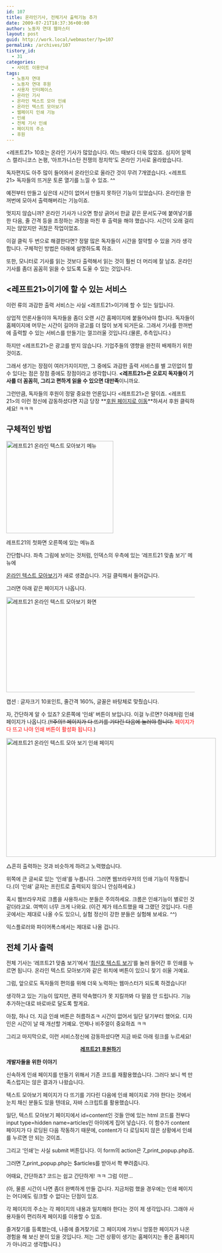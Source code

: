 ```yaml
---
id: 107
title: 온라인기사, 전체기사 출력기능 추가
date: 2009-07-21T18:37:36+00:00
author: 노동자 연대 웹마스터
layout: post
guid: http://work.local/webmaster/?p=107
permalink: /archives/107
tistory_id:
  - 31
categories:
  - 사이트 이용안내
tags:
  - 노동자 연대
  - 노동자 연대 후원
  - 사용자 인터페이스
  - 온라인 기사
  - 온라인 텍스트 모아 인쇄
  - 온라인 텍스트 모아보기
  - 웹페이지 인쇄 기능
  - 인쇄
  - 전체 기사 인쇄
  - 페이지의 주소
  - 후원
---
```

<레프트21> 10호는 온라인 기사가 많았습니다. 여느 때보다 더욱 많았죠. 심지어 알렉스 캘리니코스 논평, ‘아프가니스탄 전쟁의 정치학’도 온라인 기사로 올라왔습니다.

독자편지도 아주 많이 들어와서 온라인으로 올라간 것이 무려 7개였습니다. <레프트21> 독자들의 뜨거운 토론 열기를 느낄 수 있죠. ^^

예전부터 만들고 싶은데 시간이 없어서 만들지 못하던 기능이 있었습니다. 온라인을 한꺼번에 모아서 출력해버리는 기능이죠.

멋지지 않습니까? 온라인 기사가 나오면 항상 긁어서 한글 같은 문서도구에 붙여넣기를 한 다음, 줄 간격 등을 조정하는 과정을 마친 후 출력을 해야 했습니다. 시간이 오래 걸리지는 않았지만 귀찮은 작업이었죠.

이걸 클릭 두 번으로 해결한다면? 정말 많은 독자들이 시간을 절약할 수 있을 거라 생각합니다. 구체적인 방법은 아래에 설명하도록 하죠.

또한, 모니터로 기사를 읽는 것보다 출력해서 읽는 것이 훨씬 더 머리에 잘 남죠. 온라인 기사를 좀더 꼼꼼히 읽을 수 있도록 도울 수 있는 것입니다.

## <레프트21>이기에 할 수 있는 서비스

이런 류의 과감한 출력 서비스는 사실 <레프트21>이기에 할 수 있는 일입니다.

상업적 언론사들이야 독자들을 좀더 오랜 시간 홈페이지에 붙들어놔야 합니다. 독자들이 홈페이지에 머무는 시간이 길어야 광고를 더 많이 보게 되거든요. 그래서 기사를 한꺼번에 출력할 수 있는 서비스를 만들기는 껄끄러울 것입니다.(물론, 추측입니다.)

하지만 <레프트21>은 광고를 받지 않습니다. 기업주들의 영향을 완전히 배제하기 위한 것이죠.

그래서 생기는 장점이 여러가지이지만, 그 중에도 과감한 출력 서비스를 별 고민없이 할 수 있다는 점은 장점 중에도 장점이라고 생각합니다. **<레프트21>은 오로지 독자들이 기사를 더 꼼꼼히, 그리고 편하게 읽을 수 있으면 대만족**이니까요.

그런만큼, 독자들의 후원이 정말 중요한 언론입니다 <레프트21>은 말이죠. <레프트21>의 이런 정신에 감동하셨다면 지금 당장 **<a target="_blank" href="http://wspaper.org/B_support.php?from=webmasterBlog">후원 페이지로 이동</a>**하셔서 후원 클릭하세요! ㅋㅋㅋ

## 구체적인 방법

<div style="width: 296px" class="wp-caption alignleft">
  <img src="http://work.local/webmaster/wp-content/uploads/1/cfile24.uf.1621FF474D08471429E2D3.jpg" width="286" height="246" alt="레프트21 온라인 텍스트 모아보기 메뉴" />
  
  <p class="wp-caption-text">
    레프트21의 첫화면 오른쪽에 있는 메뉴죠
  </p>
</div>간단합니다. 좌측 그림에 보이는 것처럼, 인덱스의 우측에 있는 ‘레프트21 맞춤 보기’ 메뉴에 

<a target="_blank" href="http://wspaper.org/5_viewtext.php?option=online" class="broken_link">온라인 텍스트 모아보기</a>가 새로 생겼습니다. 거길 클릭해서 들어갑니다.

그러면 아래 같은 페이지가 나옵니다.

<img src="http://work.local/webmaster/wp-content/uploads/1/cfile27.uf.160149564D0847143E9CAF.jpg" class="aligncenter" width="560" height="254" alt="레프트21 온라인 텍스트 모아보기 화면" />

캡션 : 글자크기 10포인트, 줄간격 160%, 글꼴은 바탕체로 맞췄습니다.

자, 간단하게 알 수 있죠? 오른쪽에 ‘인쇄’ 버튼이 보입니다. 이걸 누르면? 아래처럼 인쇄 페이지가 나옵니다.(<span style="text-decoration: line-through;">!!주의!! 페이지가 다 뜨기를 기다린 다음에 눌러야 합니다.</span> <span style="color: rgb(255, 0, 0);">페이지가 다 뜨고 나야 인쇄 버튼이 활성화 됩니다.</span>)

<div style="width: 570px" class="wp-caption aligncenter">
  <img src="http://work.local/webmaster/wp-content/uploads/1/cfile6.uf.116304494D08471426B45E.jpg" width="560" height="317" alt="레프트21 온라인 텍스트 모아 보기 인쇄 페이지" />
  
  <p class="wp-caption-text">
    △흔히 출력하는 것과 비슷하게 하려고 노력했습니다.
  </p>
</div>

위쪽에 큰 글씨로 있는 ‘인쇄’를 누릅니다. 그러면 웹브라우저의 인쇄 기능이 작동합니다.(이 ‘인쇄’ 글자는 프린트로 출력되지 않으니 안심하세요.)

혹시 웹브라우저로 크롬을 사용하시는 분들은 주의하세요. 크롬은 인쇄기능이 별로인 것 같더라고요. 여백이 너무 크게 나와요. (이건 제가 테스트했을 때 그랬던 것입니다. 다른 곳에서는 제대로 나올 수도 있으니, 실험 정신이 강한 분들은 실험해 보세요. ^^)

익스플로러와 파이어폭스에서는 제대로 나올 겁니다.

## 전체 기사 출력

전체 기사는 ‘레프트21 맞춤 보기’에서 ‘<a target="_blank" href="http://wspaper.org/5_viewtext.php" class="broken_link">최신호 텍스트 보기</a>‘를 눌러 들어간 후 인쇄를 누르면 됩니다. 온라인 텍스트 모아보기와 같은 위치에 버튼이 있으니 찾기 쉬울 거예요.

그럼, 앞으로도 독자들의 편의를 위해 더욱 노력하는 웹마스터가 되도록 하겠습니다!

생각하고 있는 기능이 많지만, 괜히 약속했다가 못 지킬까봐 다 말씀 안 드립니다. 기능 추가하는대로 바로바로 달도록 할게요.

아참, 하나 더. 지금 인쇄 버튼은 허름하죠ㅋ 시간이 없어서 일단 달기부터 했어요. 디자인은 시간이 날 때 개선할 거예요. 언제나 비주얼이 중요하죠 ㅋㅋ

그리고 마지막으로, 이런 서비스정신에 감동하셨다면 지금 바로 아래 링크를 누르세요!

<p style="text-align: center;">
  <a target="_blank" href="http://wspaper.org/B_support.php?from=webmasterBlog"><strong>레프트21 후원하기</strong></a>
</p>

<div class="box1">
  <p style="text-align: left;">
    <strong>개발자들을 위한 이야기</strong>
  </p>
  
  <p style="text-align: left;">
    신속하게 인쇄 페이지를 만들기 위해서 기존 코드를 재활용했습니다. 그러다 보니 썩 만족스럽지는 않은 결과가 나왔습니다.
  </p>
  
  <p style="text-align: left;">
    텍스트 모아보기 페이지가 다 뜨기를 기다린 다음에 인쇄 페이지로 가야 한다는 것에서 눈치 채신 분들도 있을 텐데요, 자바 스크립트를 활용했습니다.
  </p>
  
  <p style="text-align: left;">
    일단, 텍스트 모아보기 페이지에서 id=content인 것들 안에 있는 html 코드를 전부다 input type=hidden name=articles인 아이에게 집어 넣습니다. 이 함수가 content 페이지가 다 로딩된 다음 작동하기 때문에, content가 다 로딩되지 않은 상황에서 인쇄를 누르면 안 되는 것이죠.
  </p>
  
  <p style="text-align: left;">
    그리고 ‘인쇄’는 사실 submit 버튼입니다. 이 form의 action은 7_print_popup.php죠.
  </p>
  
  <p style="text-align: left;">
    그러면 7_print_popup.php는 $articles를 받아서 쫙 뿌려줍니다.
  </p>
  
  <p style="text-align: left;">
    어때요, 간단하죠? 코드는 쉽고 간단하게! ㅋㅋ 그럼 이만&#8230;
  </p>
  
  <p style="text-align: left;">
    (아, 물론 시간이 나면 좀더 완벽하게 만들 겁니다. 지금처럼 했을 경우에는 인쇄 페이지는 어디에도 링크할 수 없다는 단점이 있죠.
  </p>
  
  <p style="text-align: left;">
    각 페이지의 주소는 각 페이지의 내용과 일치해야 한다는 것이 제 생각입니다. 그래야 사용자들이 편리하게 페이지를 이용할 수 있죠.
  </p>
  
  <p style="text-align: left;">
    즐겨찾기를 등록했는데, 나중에 즐겨찾기로 그 페이지에 가보니 엉뚱한 페이지가 나온 경험을 해 보신 분이 있을 것입니다. 저는 그런 상황이 생기는 홈페이지는 좋은 홈페이지가 아니라고 생각합니다.)
  </p>
</div>